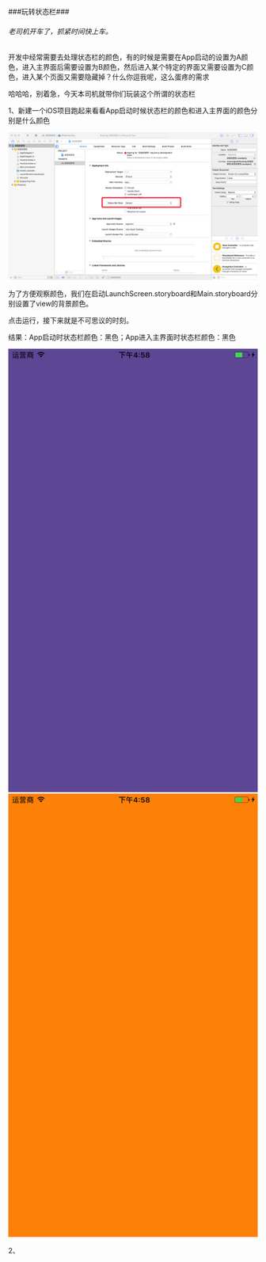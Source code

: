 ###玩转状态栏###



<h6>老司机开车了，抓紧时间快上车。</h6>

<p>开发中经常需要去处理状态栏的颜色，有的时候是需要在App启动的设置为A颜色，进入主界面后需要设置为B颜色，然后进入某个特定的界面又需要设置为C颜色，进入某个页面又需要隐藏掉？什么你逗我呢，这么蛋疼的需求</p>

<p>哈哈哈，别着急，今天本司机就带你们玩装这个所谓的状态栏</p>


1、新建一个iOS项目跑起来看看App启动时候状态栏的颜色和进入主界面的颜色分别是什么颜色

![](/assets/新建工程1.png)

为了方便观察颜色，我们在启动LaunchScreen.storyboard和Main.storyboard分别设置了view的背景颜色。



点击运行，接下来就是不可思议的时刻。


结果：App启动时状态栏颜色：黑色；App进入主界面时状态栏颜色：黑色

![](/assets/启动界面颜色.png)
![](/assets/主机界面颜色.png)


2、
    